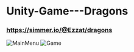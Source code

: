 # Unity-Game---Dragons
### https://simmer.io/@Ezzat/dragons
![MainMenu](https://github.com/ezzat223/Unity-Game---Dragons/assets/81256315/fbd578c7-6440-4b33-beb8-292ec1a8e271)
![Game](https://github.com/ezzat223/Unity-Game---Dragons/assets/81256315/3cfdfc74-8f26-42f2-ab0e-3f794e32416b)
